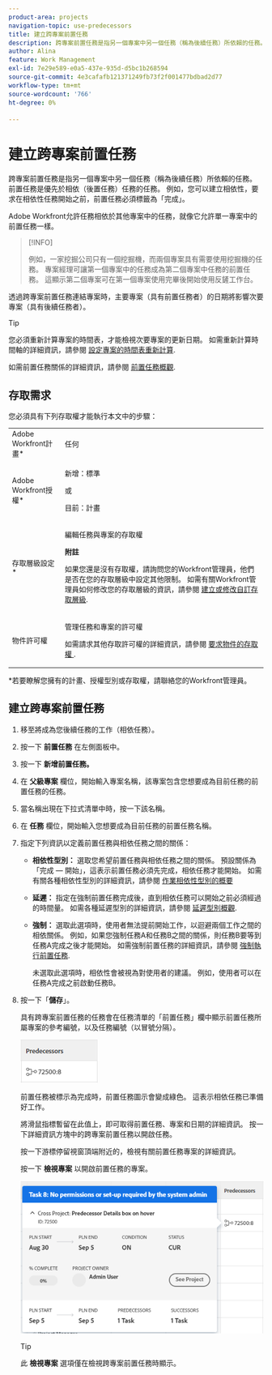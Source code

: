 ```yaml
---
product-area: projects
navigation-topic: use-predecessors
title: 建立跨專案前置任務
description: 跨專案前置任務是指另一個專案中另一個任務（稱為後續任務）所依賴的任務。 前置任務是優先於相依（後置任務）任務的任務。 例如，您可以建立相依性，要求在相依性任務開始之前，前置任務必須標籤為「完成」。
author: Alina
feature: Work Management
exl-id: 7e29e589-e0a5-437e-935d-d5bc1b268594
source-git-commit: 4e3cafafb121371249fb73f2f001477bdbad2d77
workflow-type: tm+mt
source-wordcount: '766'
ht-degree: 0%

---
```


# 建立跨專案前置任務

<!--Audited: 12/2023-->

跨專案前置任務是指另一個專案中另一個任務（稱為後續任務）所依賴的任務。 前置任務是優先於相依（後置任務）任務的任務。 例如，您可以建立相依性，要求在相依性任務開始之前，前置任務必須標籤為「完成」。

Adobe Workfront允許任務相依於其他專案中的任務，就像它允許單一專案中的前置任務一樣。

>[!INFO]
>
>例如，一家挖掘公司只有一個挖掘機，而兩個專案具有需要使用挖掘機的任務。 專案經理可讓第一個專案中的任務成為第二個專案中任務的前置任務。 這顯示第二個專案可在第一個專案使用完畢後開始使用反鏟工作台。

透過跨專案前置任務連結專案時，主要專案（具有前置任務者）的日期將影響次要專案（具有後續任務者）。

>[!TIP]
>
>您必須重新計算專案的時間表，才能檢視次要專案的更新日期。 如需重新計算時間軸的詳細資訊，請參閱 [設定專案的時間表重新計算](../../../administration-and-setup/set-up-workfront/configure-system-defaults/configure-timeline-recalculations-projects.md).

如需前置任務關係的詳細資訊，請參閱 [前置任務概觀](../../../manage-work/tasks/use-prdcssrs/predecessors-overview.md).

## 存取需求

<!--drafted - replace table for P&P:

<table style="table-layout:auto"> 
 <col> 
 <col> 
 <tbody> 
  <tr> 
   <td role="rowheader">Adobe Workfront plan*</td> 
   <td> <p>Any</p> </td> 
  </tr> 
  <tr> 
   <td role="rowheader">Adobe Workfront license*</td> 
   <td> <p>Current license: Standard </p> 
   Or
   <p>Legacy license: Plan </p>
   </td> 
  </tr> 
  <tr> 
   <td role="rowheader">Access level configurations*</td> 
   <td> <p>Edit access to Tasks and Projects</p> <p><b>NOTE</b>
   
   If you still don't have access, ask your Workfront administrator if they set additional restrictions in your access level. For information on how a Workfront administrator can modify your access level, see <a href="../../../administration-and-setup/add-users/configure-and-grant-access/create-modify-access-levels.md" class="MCXref xref">Create or modify custom access levels</a>.</p> </td> 
  </tr> 
  <tr> 
   <td role="rowheader">Object permissions</td> 
   <td> <p>Manage permissions to the tasks and the projects</p> <p>For information on requesting additional access, see <a href="../../../workfront-basics/grant-and-request-access-to-objects/request-access.md" class="MCXref xref">Request access to objects </a>.</p> </td> 
  </tr> 
 </tbody> 
</table>
-->

您必須具有下列存取權才能執行本文中的步驟：

<table style="table-layout:auto"> 
 <col> 
 <col> 
 <tbody> 
  <tr> 
   <td role="rowheader">Adobe Workfront計畫*</td> 
   <td> <p>任何</p> </td> 
  </tr> 
 <tr> 
  <td role="rowheader">Adobe Workfront授權*</td> 
  <td> <p>新增：標準 </p>
 <p>或</p> 
<p>目前：計畫 </p> 
</td> 
 </tr>   <tr> 
   <td role="rowheader">存取層級設定*</td> 
   <td> <p>編輯任務與專案的存取權</p> <p><b>附註</b>

如果您還是沒有存取權，請詢問您的Workfront管理員，他們是否在您的存取層級中設定其他限制。 如需有關Workfront管理員如何修改您的存取層級的資訊，請參閱 <a href="../../../administration-and-setup/add-users/configure-and-grant-access/create-modify-access-levels.md" class="MCXref xref">建立或修改自訂存取層級</a>.</p> </td>
</tr> 
  <tr> 
   <td role="rowheader">物件許可權</td> 
   <td> <p>管理任務和專案的許可權</p> <p>如需請求其他存取許可權的詳細資訊，請參閱 <a href="../../../workfront-basics/grant-and-request-access-to-objects/request-access.md" class="MCXref xref">要求物件的存取權 </a>.</p> </td> 
  </tr> 
 </tbody> 
</table>

&#42;若要瞭解您擁有的計畫、授權型別或存取權，請聯絡您的Workfront管理員。

## 建立跨專案前置任務

1. 移至將成為您後續任務的工作（相依任務）。
1. 按一下 **前置任務** 在左側面板中。
1. 按一下 **新增前置任務。**
1. 在 **父級專案** 欄位，開始輸入專案名稱，該專案包含您想要成為目前任務的前置任務的任務。
1. 當名稱出現在下拉式清單中時，按一下該名稱。
1. 在 **任務** 欄位，開始輸入您想要成為目前任務的前置任務名稱。
1. 指定下列資訊以定義前置任務與相依任務之間的關係：

   * **相依性型別：** 選取您希望前置任務與相依任務之間的關係。 預設關係為「完成 — 開始」，這表示前置任務必須先完成，相依任務才能開始。 如需有關各種相依性型別的詳細資訊，請參閱 [作業相依性型別的概要](../../../manage-work/tasks/use-prdcssrs/task-dependency-types.md)

   * **延遲：** 指定在強制前置任務完成後，直到相依任務可以開始之前必須經過的時間量。 如需各種延遲型別的詳細資訊，請參閱 [延遲型別概觀](../../../manage-work/tasks/use-prdcssrs/lag-types.md).

   * **強制：** 選取此選項時，使用者無法提前開始工作，以迴避兩個工作之間的相依關係。 例如，如果您強制任務A和任務B之間的關係，則任務B要等到任務A完成之後才能開始。 如需強制前置任務的詳細資訊，請參閱 [強制執行前置任務](../../../manage-work/tasks/use-prdcssrs/enforced-predecessors.md).

     未選取此選項時，相依性會被視為對使用者的建議。 例如，使用者可以在任務A完成之前啟動任務B。

1. 按一下「**儲存**」。

   具有跨專案前置任務的任務會在任務清單的「前置任務」欄中顯示前置任務所屬專案的參考編號，以及任務編號（以冒號分隔）。

   ![跨專案前置任務](assets/cross-project-predecessor-in-list-view.png)

   前置任務被標示為完成時，前置任務圖示會變成綠色。 這表示相依任務已準備好工作。

   將滑鼠指標暫留在此值上，即可取得前置任務、專案和日期的詳細資訊。 按一下詳細資訊方塊中的跨專案前置任務以開啟任務。

   按一下游標停留視窗頂端附近的，檢視有關前置任務專案的詳細資訊。

   按一下 **檢視專案** 以開啟前置任務的專案。

   ![跨專案前置任務詳細資訊](assets/cross-project-predecessor-details.png)

   >[!TIP]
   >
   >   此 **檢視專案** 選項僅在檢視跨專案前置任務時顯示。

